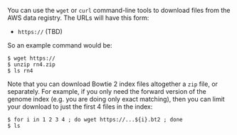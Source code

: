 You can use the `wget` or `curl` command-line tools to download files from the AWS data registry.  The URLs will have this form:

* `https://` (TBD)

So an example command would be:

```buildoutcfg
$ wget https://
$ unzip rn4.zip
$ ls rn4
```

Note that you can download Bowtie 2 index files altogether a `zip` file, or separately.  For example, if you only need the forward version of the genome index (e.g. you are doing only exact matching), then you can limit your download to just the first 4 files in the index:

```buildoutcfg
$ for i in 1 2 3 4 ; do wget https://...${i}.bt2 ; done
$ ls
``` 
